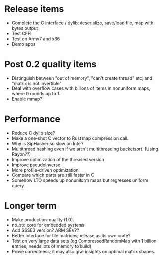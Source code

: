 # Release items

* Complete the C interface / dylib: deserialize, save/load file, map with bytes output
* Test CFFI
* Test on Armv7 and x86
* Demo apps

# Post 0.2 quality items

* Distinguish between "out of memory", "can't create thread" etc, and "matrix is not invertible"
* Deal with overflow cases with billions of items in nonuniform maps, where 0 rounds up to 1.
* Enable mmap?

# Performance

* Reduce C dylib size?
* Make a one-shot C vector to Rust map compression call.
* Why is SipHasher so slow on Intel?
* Multithread hashing even if we aren't multithreading bucketsort.  (Using Rayon??)
* Improve optimization of the threaded version
* Improve pseudoinverse
* More profile-driven optimization
* Compare which parts are still faster in C
* Somehow LTO speeds up nonuniform maps but regresses uniform query.

# Longer term

* Make production-quality (1.0).
* no_std core for embedded systems
* Add SSSE3 version?  ARM SEV??
* Better interface for tile matrices; release as its own crate?
* Test on very large data sets (eg CompressedRandomMap with 1 billion entries; needs lots of memory to build)
* Prove correctness; it may also give insights on optimal matrix shapes.
